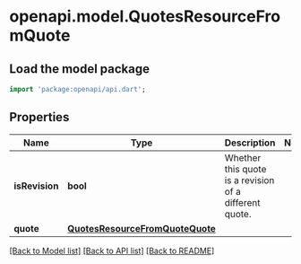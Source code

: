 # openapi.model.QuotesResourceFromQuote

## Load the model package
```dart
import 'package:openapi/api.dart';
```

## Properties
Name | Type | Description | Notes
------------ | ------------- | ------------- | -------------
**isRevision** | **bool** | Whether this quote is a revision of a different quote. | 
**quote** | [**QuotesResourceFromQuoteQuote**](QuotesResourceFromQuoteQuote.md) |  | 

[[Back to Model list]](../README.md#documentation-for-models) [[Back to API list]](../README.md#documentation-for-api-endpoints) [[Back to README]](../README.md)


